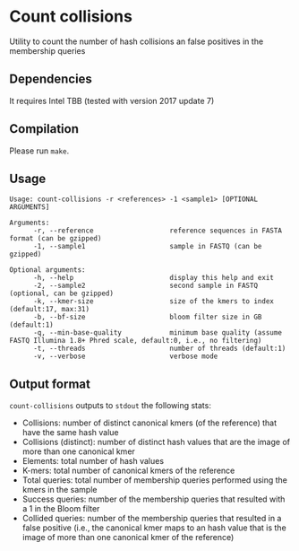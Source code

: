 # Count collisions

Utility to count the number of hash collisions an false positives in the membership queries


## Dependencies

It requires Intel TBB (tested with version 2017 update 7)

## Compilation

Please run `make`.

## Usage
```
Usage: count-collisions -r <references> -1 <sample1> [OPTIONAL ARGUMENTS]

Arguments:
      -r, --reference                   reference sequences in FASTA format (can be gzipped)
      -1, --sample1                     sample in FASTQ (can be gzipped)

Optional arguments:
      -h, --help                        display this help and exit
      -2, --sample2                     second sample in FASTQ (optional, can be gzipped)
      -k, --kmer-size                   size of the kmers to index (default:17, max:31)
      -b, --bf-size                     bloom filter size in GB (default:1)
      -q, --min-base-quality            minimum base quality (assume FASTQ Illumina 1.8+ Phred scale, default:0, i.e., no filtering)
      -t, --threads                     number of threads (default:1)
      -v, --verbose                     verbose mode
```

## Output format

`count-collisions` outputs to `stdout` the following stats:

* Collisions: number of distinct canonical kmers (of the reference) that have the same hash value
* Collisions (distinct): number of distinct hash values that are the image of more than one canonical kmer
* Elements: total number of hash values
* K-mers: total number of canonical kmers of the reference
* Total queries: total number of membership queries performed using the kmers in the sample
* Success queries: number of the membership queries that resulted with a 1 in the Bloom filter
* Collided queries: number of the membership queries that resulted in a false positive
  (i.e., the canonical kmer maps to an hash value that is the image of more than one canonical kmer of the reference)
